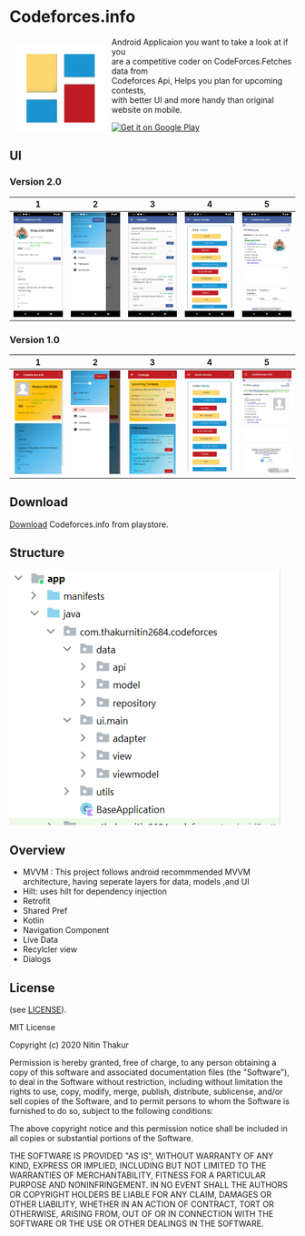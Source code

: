 # Codeforces.info
<img src="/ss/icon.png" align="left"
width="160" hspace="10" vspace="10">

Android Applicaion you want to take a look at if you<br>
are a competitive coder on CodeForces.Fetches data from<br>
Codeforces Api, Helps you plan for upcoming contests,<br>
with better UI and more handy than original website on mobile.

<p align="left">
<a href="https://play.google.com/store/apps/details?id=com.thakurnitin2684.codeforces">
    <img alt="Get it on Google Play"
        height="80"
        src="https://play.google.com/intl/en_us/badges/images/generic/en_badge_web_generic.png" />
</a>  
</p>


## UI

### Version 2.0
1      |  2 |3 |4 |5
:-------------------------:|:-------------------------:|:-------------------------:|:-------------------------:|:-------------------------:
![Alt text](/ss/1.png?raw=false "Optional Title")  | ![Alt text](/ss/2.png?raw=false "Optional Title") |![Alt text](/ss/3.png?raw=false "Optional Title") |![Alt text](/ss/4.png?raw=false "Optional Title") |![Alt text](/ss/5.png?raw=false "Optional Title")


### Version 1.0
1      |  2 |3 |4 |5
:-------------------------:|:-------------------------:|:-------------------------:|:-------------------------:|:-------------------------:
![Alt text](/ss/IMG_20200508_152147.jpg?raw=false "Optional Title")  | ![Alt text](/ss/IMG_20200508_152216.jpg?raw=false "Optional Title") |![Alt text](/ss/IMG_20200508_152246.jpg?raw=false "Optional Title") |![Alt text](/ss/IMG_20200508_152309.jpg?raw=false "Optional Title") |![Alt text](/ss/IMG_20200508_152323.jpg?raw=false "Optional Title")


## Download

[Download](https://play.google.com/store/apps/details?id=com.thakurnitin2684.codeforces) Codeforces.info from playstore.

## Structure

<img src="/ss/structure.PNG" >

## Overview
 - MVVM : This project follows android recommmended MVVM architecture, having seperate layers for data, models ,and UI
 - Hilt: uses hilt for dependency injection
 - Retrofit 
 - Shared Pref
 - Kotlin
 - Navigation Component
 - Live Data
 - Recylcler view 
 - Dialogs
 
## License

(see [LICENSE](LICENSE)).

MIT License

Copyright (c) 2020 Nitin Thakur

Permission is hereby granted, free of charge, to any person obtaining a copy
of this software and associated documentation files (the "Software"), to deal
in the Software without restriction, including without limitation the rights
to use, copy, modify, merge, publish, distribute, sublicense, and/or sell
copies of the Software, and to permit persons to whom the Software is
furnished to do so, subject to the following conditions:

The above copyright notice and this permission notice shall be included in all
copies or substantial portions of the Software.

THE SOFTWARE IS PROVIDED "AS IS", WITHOUT WARRANTY OF ANY KIND, EXPRESS OR
IMPLIED, INCLUDING BUT NOT LIMITED TO THE WARRANTIES OF MERCHANTABILITY,
FITNESS FOR A PARTICULAR PURPOSE AND NONINFRINGEMENT. IN NO EVENT SHALL THE
AUTHORS OR COPYRIGHT HOLDERS BE LIABLE FOR ANY CLAIM, DAMAGES OR OTHER
LIABILITY, WHETHER IN AN ACTION OF CONTRACT, TORT OR OTHERWISE, ARISING FROM,
OUT OF OR IN CONNECTION WITH THE SOFTWARE OR THE USE OR OTHER DEALINGS IN THE
SOFTWARE.

